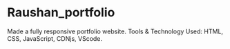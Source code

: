# Raushan_portfolio
Made a fully responsive portfolio website.
Tools & Technology Used: HTML, CSS, JavaScript, CDNjs, VScode.
